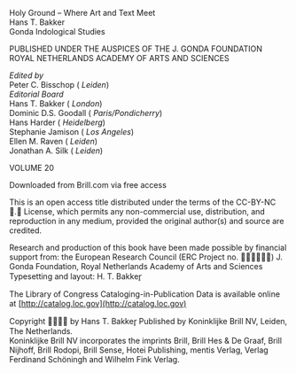 

Holy Ground – Where Art and Text Meet  
Hans T. Bakker  
Gonda Indological Studies  

PUBLISHED UNDER THE AUSPICES OF THE J. GONDA FOUNDATION  
ROYAL NETHERLANDS ACADEMY OF ARTS AND SCIENCES  

*Edited by*  
Peter C. Bisschop \( *Leiden*\)  
*Editorial Board*  
Hans T. Bakker \( *London*\)  
Dominic D.S. Goodall \( *Paris/Pondicherry*\)  
Hans Harder \( *Heidelberg*\)  
Stephanie Jamison \( *Los Angeles*\)  
Ellen M. Raven \( *Leiden*\)  
Jonathan A. Silk \( *Leiden*\)

VOLUME 20


Downloaded from Brill.com via free access


This is an open access title distributed under the terms of the CC-BY-NC . License, which permits any non-commercial use, distribution, and reproduction in any medium, provided the original author\(s\) and source are credited. 

Research and production of this book have been made possible by financial support from: the European Research Council \(ERC Project no. \) J. Gonda Foundation, Royal Netherlands Academy of Arts and Sciences Typesetting and layout: H. T. Bakker̥ 

The Library of Congress Cataloging-in-Publication Data is available online at [http://catalog.loc.gov](http://catalog.loc.gov)


Copyright  by Hans T. Bakker̥ Published by Koninklijke Brill NV, Leiden, The Netherlands.  
Koninklijke Brill NV incorporates the imprints Brill, Brill Hes & De Graaf, Brill Nijhoff, Brill Rodopi, Brill Sense, Hotei Publishing, mentis Verlag, Verlag Ferdinand Schöningh and Wilhelm Fink Verlag. 